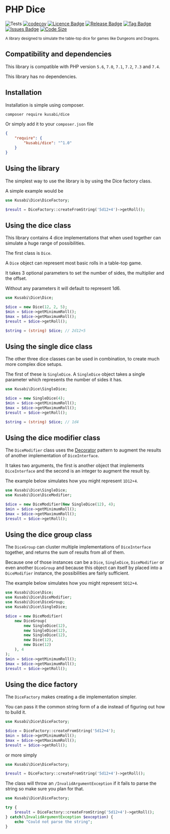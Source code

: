# PHP Dice

![Tests](https://github.com/kusabi/dice/workflows/tests/badge.svg)
[![codecov](https://codecov.io/gh/kusabi/dice/branch/main/graph/badge.svg)](https://codecov.io/gh/kusabi/dice)
[![Licence Badge](https://img.shields.io/github/license/kusabi/dice.svg)](https://img.shields.io/github/license/kusabi/dice.svg)
[![Release Badge](https://img.shields.io/github/release/kusabi/dice.svg)](https://img.shields.io/github/release/kusabi/dice.svg)
[![Tag Badge](https://img.shields.io/github/tag/kusabi/dice.svg)](https://img.shields.io/github/tag/kusabi/dice.svg)
[![Issues Badge](https://img.shields.io/github/issues/kusabi/dice.svg)](https://img.shields.io/github/issues/kusabi/dice.svg)
[![Code Size](https://img.shields.io/github/languages/code-size/kusabi/dice.svg?label=size)](https://img.shields.io/github/languages/code-size/kusabi/dice.svg)

<sup>A library designed to simulate the table-top dice for games like Dungeons and Dragons.</sup>


## Compatibility and dependencies

This library is compatible with PHP version `5.6`, `7.0`, `7.1`, `7.2`, `7.3` and `7.4`.

This library has no dependencies.

## Installation

Installation is simple using composer.

```bash
composer require kusabi/dice
```

Or simply add it to your `composer.json` file

```json
{
    "require": {
        "kusabi/dice": "^1.0"
    }
}
```

## Using the library

The simplest way to use the library is by using the Dice factory class.

A simple example would be

```php
use Kusabi\Dice\DiceFactory;

$result = DiceFactory::createFromString('5d12+4')->getRoll();
```


## Using the dice class

This library contains 4 dice implementations that when used together can simulate a huge range of possibilities.

The first class is `Dice`. 

A `Dice` object can represent most basic rolls in a table-top game.

It takes 3 optional parameters to set the number of sides, the multiplier and the offset.

Without any parameters it will default to represent 1d6.

```php
use Kusabi\Dice\Dice;

$dice = new Dice(12, 2, 5);
$min = $dice->getMinimumRoll();
$max = $dice->getMaximumRoll();
$result = $dice->getRoll();

$string = (string) $dice; // 2d12+5
```

## Using the single dice class

The other three dice classes can be used in combination, to create much more complex dice setups.

The first of these is `SingleDice`. A `SingleDice` object takes a single parameter which represents the number of sides it has.

```php
use Kusabi\Dice\SingleDice;

$dice = new SingleDice(4);
$min = $dice->getMinimumRoll();
$max = $dice->getMaximumRoll();
$result = $dice->getRoll();

$string = (string) $dice; // 1d4
```

## Using the dice modifier class

The `DiceModifier` class uses the [Decorator](https://sourcemaking.com/design_patterns/decorator) pattern to augment the results of another implementation of `DiceInterface`.

It takes two arguments, the first is another object that implements `DiceInterface` and the second is an integer to augment the result by.

The example below simulates how you might represent `1D12+4`.

```php
use Kusabi\Dice\SingleDice;
use Kusabi\Dice\DiceModifier;

$dice = new DiceModifier(New SingleDice(12), 4);
$min = $dice->getMinimumRoll();
$max = $dice->getMaximumRoll();
$result = $dice->getRoll();
```

## Using the dice group class

The `DiceGroup` can cluster multiple implementations of `DiceInterface` together, and returns the sum of results from all of them.

Because one of those instances can be a `Dice`, `SingleDice`, `DiceModifier` or even another `DiceGroup` and because this object can itself by placed into a `DiceModifier` instance, the possibilities are fairly sufficient.

The example below simulates how you might represent `5D12+4`.

```php
use Kusabi\Dice\Dice;
use Kusabi\Dice\DiceModifier;
use Kusabi\Dice\DiceGroup;
use Kusabi\Dice\SingleDice;

$dice = new DiceModifier(
    new DiceGroup(
        new SingleDice(12), 
        new SingleDice(12), 
        new SingleDice(12), 
        new Dice(12), 
        new Dice(12)
    ), 4
);
$min = $dice->getMinimumRoll();
$max = $dice->getMaximumRoll();
$result = $dice->getRoll();
```

## Using the dice factory

The `DiceFactory` makes creating a die implementation simpler.

You can pass it the common string form of a die instead of figuring out how to build it.

```php
use Kusabi\Dice\DiceFactory;

$dice = DiceFactory::createFromString('5d12+4');
$min = $dice->getMinimumRoll();
$max = $dice->getMaximumRoll();
$result = $dice->getRoll();
```

or more simply

```php
use Kusabi\Dice\DiceFactory;

$result = DiceFactory::createFromString('5d12+4')->getRoll();
```

The class will throw an `/InvalidArgumentException` if it fails to parse the string so make sure you plan for that.

```php
use Kusabi\Dice\DiceFactory;

try {
    $result = DiceFactory::createFromString('5d12+4')->getRoll();
} catch(\InvalidArgumentException $exception) {
    echo "Could not parse the string";
}
```